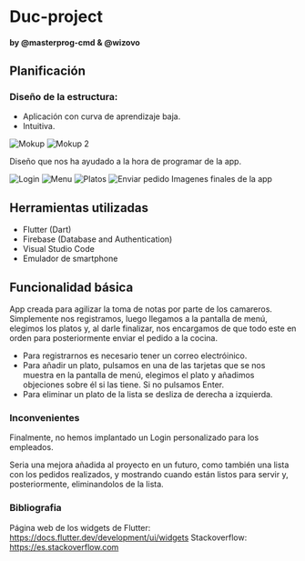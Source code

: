 # Duc-project
 
#### by @masterprog-cmd & @wizovo

## Planificación
### Diseño de la estructura:
- Aplicación con curva de aprendizaje baja.
- Intuitiva.

![Mokup](https://i.imgur.com/lIQB9n6.jpg)
![Mokup 2](https://i.imgur.com/m2wjtJl.jpg)

Diseño que nos ha ayudado a la hora de programar de la app.

![Login](https://i.imgur.com/irIWxQg.png)
![Menu](https://i.imgur.com/VuPplUe.png)
![Platos](https://i.imgur.com/buZA5S8.png)
![Enviar pedido](https://i.imgur.com/LY4a7jL.png)
Imagenes finales de la app

## Herramientas utilizadas
+ Flutter (Dart)
+ Firebase (Database and Authentication)
+ Visual Studio Code
+ Emulador de smartphone

## Funcionalidad básica
App creada para agilizar la toma de notas por parte de los camareros. Simplemente nos registramos, luego llegamos a la pantalla de menú, elegimos los platos y, al darle finalizar, nos encargamos de que todo este en orden para posteriormente enviar el pedido a la cocina.

+ Para registrarnos es necesario tener un correo electróinico.
+ Para añadir un plato, pulsamos en una de las tarjetas que se nos muestra en la pantalla de menú, elegimos el plato y añadimos objeciones sobre él si las tiene. Si no pulsamos Enter.
+ Para eliminar un plato de la lista se desliza de derecha a izquierda.

### Inconvenientes
Finalmente, no hemos implantado un Login personalizado para los empleados.
 
Seria una mejora añadida al proyecto en un futuro, como también una lista con los pedidos realizados, y mostrando cuando están listos para servir y, posteriormente, eliminandolos de la lista.

### Bibliografia
Página web de los widgets de Flutter: https://docs.flutter.dev/development/ui/widgets
Stackoverflow: https://es.stackoverflow.com